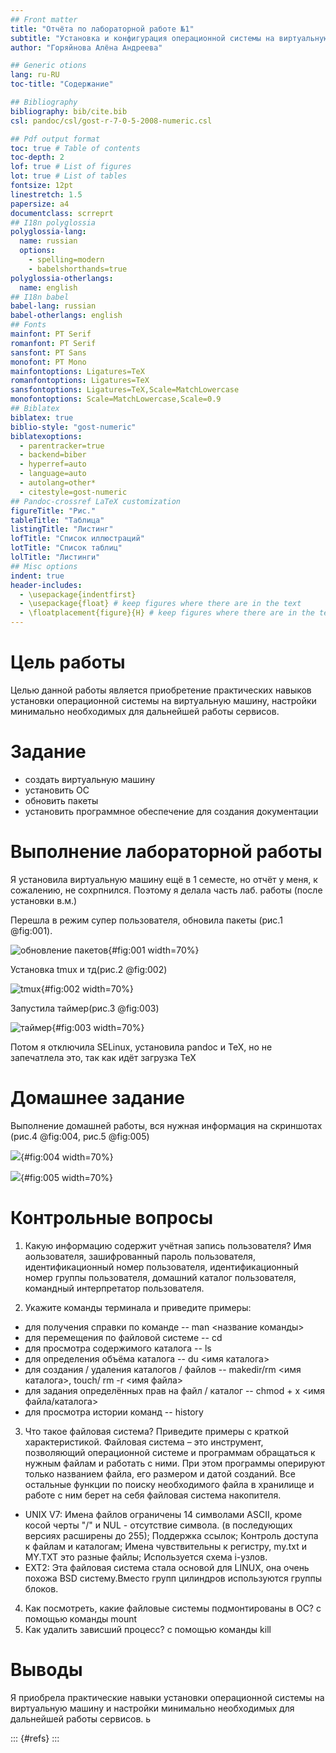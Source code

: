 ```yaml
---
## Front matter
title: "Отчёта по лабораторной работе №1"
subtitle: "Установка и конфигурация операционной системы на виртуальную машину"
author: "Горяйнова Алёна Андреева"

## Generic otions
lang: ru-RU
toc-title: "Содержание"

## Bibliography
bibliography: bib/cite.bib
csl: pandoc/csl/gost-r-7-0-5-2008-numeric.csl

## Pdf output format
toc: true # Table of contents
toc-depth: 2
lof: true # List of figures
lot: true # List of tables
fontsize: 12pt
linestretch: 1.5
papersize: a4
documentclass: scrreprt
## I18n polyglossia
polyglossia-lang:
  name: russian
  options:
	- spelling=modern
	- babelshorthands=true
polyglossia-otherlangs:
  name: english
## I18n babel
babel-lang: russian
babel-otherlangs: english
## Fonts
mainfont: PT Serif
romanfont: PT Serif
sansfont: PT Sans
monofont: PT Mono
mainfontoptions: Ligatures=TeX
romanfontoptions: Ligatures=TeX
sansfontoptions: Ligatures=TeX,Scale=MatchLowercase
monofontoptions: Scale=MatchLowercase,Scale=0.9
## Biblatex
biblatex: true
biblio-style: "gost-numeric"
biblatexoptions:
  - parentracker=true
  - backend=biber
  - hyperref=auto
  - language=auto
  - autolang=other*
  - citestyle=gost-numeric
## Pandoc-crossref LaTeX customization
figureTitle: "Рис."
tableTitle: "Таблица"
listingTitle: "Листинг"
lofTitle: "Список иллюстраций"
lotTitle: "Список таблиц"
lolTitle: "Листинги"
## Misc options
indent: true
header-includes:
  - \usepackage{indentfirst}
  - \usepackage{float} # keep figures where there are in the text
  - \floatplacement{figure}{H} # keep figures where there are in the text
---
```


# Цель работы

Целью данной работы является приобретение практических навыков установки операционной системы на виртуальную машину, настройки минимально необходимых для дальнейшей работы сервисов.

# Задание

- создать виртуальную машину
- установить ОС
- обновить пакеты
- установить программное обеспечение для создания документации


# Выполнение лабораторной работы

Я установила виртуальную машину ещё в 1 семесте, но отчёт у меня, к сожалению, не сохрпнился. Поэтому я делала часть лаб. работы (после установки в.м.)

Перешла в режим супер пользователя, обновила пакеты (рис.1 @fig:001).

![обновление пакетов](image/1.png){#fig:001 width=70%}

Установка tmux и тд(рис.2 @fig:002)

![tmux](image/3.png){#fig:002 width=70%}

Запустила таймер(рис.3 @fig:003)

![таймер](image/4.png){#fig:003 width=70%}

Потом я отключила SELinux, установила pandoc и TeX, но не запечатлела это, так как идёт загрузка TeX

# Домашнее задание

Выполнение домашней работы, вся нужная информация на скриншотах (рис.4 @fig:004, рис.5 @fig:005)

![](image/5.png){#fig:004 width=70%}

![](image/6.png){#fig:005 width=70%}

# Контрольные вопросы

1. Какую информацию содержит учётная запись пользователя?
     Имя аользователя, зашифрованный пароль пользователя, идентификационный номер пользователя, идентификационный номер группы пользователя, домашний каталог пользователя, командный интерпретатор пользователя.

2. Укажите команды терминала и приведите примеры:
- для получения справки по команде -- man <название команды>
- для перемещения по файловой системе -- cd
- для просмотра содержимого каталога -- ls
- для определения объёма каталога -- du <имя каталога>
- для создания / удаления каталогов / файлов -- makedir/rm <имя каталога>, touch/ rm -r <имя файла>
- для задания определённых прав на файл / каталог -- chmod + x <имя файла/каталога>
- для просмотра истории команд -- history

3. Что такое файловая система? Приведите примеры с краткой характеристикой.
     Файловая система – это инструмент, позволяющий операционной системе и программам обращаться к нужным файлам и работать с ними. При этом программы оперируют только названием файла, его размером и датой созданий. Все остальные функции по поиску необходимого файла в хранилище и работе с ним берет на себя файловая система накопителя. 
- UNIX V7: Имена файлов ограничены 14 символами ASCII, кроме косой черты "/" и NUL - отсутствие символа. (в последующих версиях расширены до 255); Поддержка ссылок; Контроль доступа к файлам и каталогам; Имена чувствительны к регистру, my.txt и MY.TXT это разные файлы; Используется схема i-узлов.
- EXT2: Эта файловая система стала основой для LINUX, она очень похожа BSD систему.Вместо групп цилиндров используются группы блоков.

4. Как посмотреть, какие файловые системы подмонтированы в ОС?
     с помощью команды mount
5. Как удалить зависший процесс?
     с помощью команды kill


# Выводы

Я приобрела практические навыки установки операционной системы на виртуальную машину и настройки минимально необходимых для дальнейшей работы сервисов.
ь

::: {#refs}
:::
